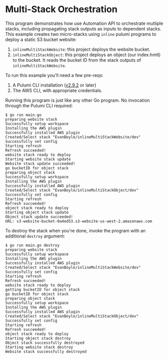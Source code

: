 # Multi-Stack Orchestration

This program demonstrates how use Automation API to orchestrate mutliple stacks, including propagating stack outputs as inputs to dependent stacks. This example creates two micro-stacks using `inline` pulumi programs to deploy a static S3 bucket website:

1. `inlineMultiStackWebsite`: this project deploys the website bucket.
2. `inlineMultiStackObject`: this project deploys an object (our index.hmtl) to the bucket. It reads the bucket ID from the stack outputs of `inlineMultiStackWebsite`.

To run this example you'll need a few pre-reqs:
1. A Pulumi CLI installation ([v2.9.2](https://www.pulumi.com/docs/get-started/install/versions/) or later)
2. The AWS CLI, with appropriate credentials.

Running this program is just like any other Go program. No invocation through the Pulumi CLI required:

```shell
$ go run main.go
preparing website stack
Successfully setup workspace
Installing the AWS plugin
Successfully installed AWS plugin
Created/Select stack "EvanBoyle/inlineMultiStackWebsite/dev"
Successfully set config
Starting refresh
Refresh succeeded!
website stack ready to deploy
Starting website stack update
Website stack update succeeded!
go bucketID for object stack
preparing object stack
Successfully setup workspace
Installing the AWS plugin
Successfully installed AWS plugin
Created/Select stack "EvanBoyle/inlineMultiStackObject/dev"
Successfully set config
Starting refresh
Refresh succeeded!
object stack ready to deploy
Starting object stack update
Object stack update succeeded!
URL: s3-website-bucket-0a4ed53.s3-website-us-west-2.amazonaws.com

```

To destroy the stack when you're done, invoke the program with an additional `destroy` argument:

```shell
$ go run main.go destroy
preparing website stack
Successfully setup workspace
Installing the AWS plugin
Successfully installed AWS plugin
Created/Select stack "EvanBoyle/inlineMultiStackWebsite/dev"
Successfully set config
Starting refresh
Refresh succeeded!
website stack ready to deploy
getting bucketID for object stack
go bucketID for object stack
preparing object stack
Successfully setup workspace
Installing the AWS plugin
Successfully installed AWS plugin
Created/Select stack "EvanBoyle/inlineMultiStackObject/dev"
Successfully set config
Starting refresh
Refresh succeeded!
object stack ready to deploy
Starting object stack destroy
Object stack successfully destroyed
Starting website stack destroy
Website stack successfully destroyed

```